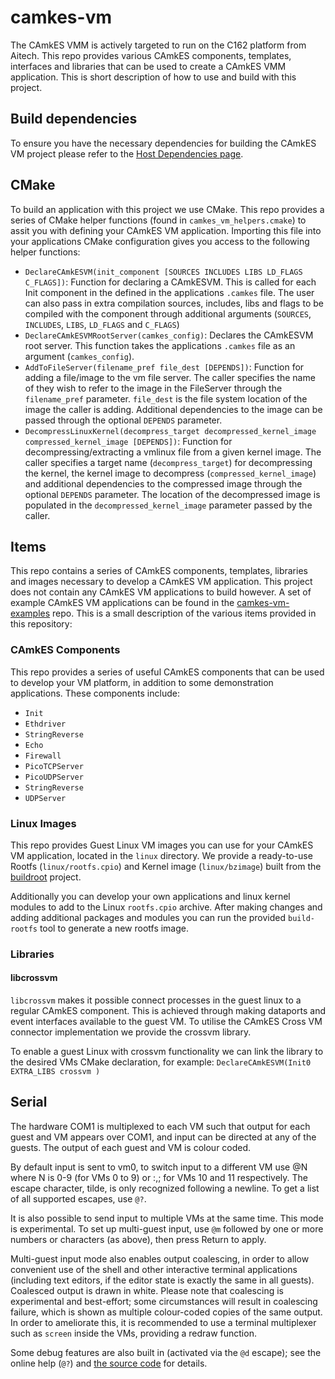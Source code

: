 <!--
     Copyright 2017, Data61
     Commonwealth Scientific and Industrial Research Organisation (CSIRO)
     ABN 41 687 119 230.

     This software may be distributed and modified according to the terms of
     the BSD 2-Clause license. Note that NO WARRANTY is provided.
     See "LICENSE_BSD2.txt" for details.

     @TAG(DATA61_BSD)
-->
camkes-vm
=========

The CAmkES VMM is actively targeted to run on the C162 platform from Aitech.
This repo provides various CAmkES components, templates, interfaces and libraries that can be used to create a CAmkES VMM application. This is short description of how to use and build with this project.

Build dependencies
------------------

To ensure you have the necessary dependencies for building the CAmkES VM project please refer to the [Host Dependencies page](https://docs.sel4.systems/HostDependencies.html).

## CMake
To build an application with this project we use CMake. This repo provides a series of CMake helper functions (found in `camkes_vm_helpers.cmake`) to assit you with defining your CAmkES VM application. Importing this file into your applications CMake configuration gives you access to the following helper functions:

- `DeclareCAmkESVM(init_component [SOURCES INCLUDES LIBS LD_FLAGS C_FLAGS])`: Function for declaring a CAmkESVM. This is called for each Init component in the defined in the applications `.camkes` file. The user can also pass in extra compilation sources, includes, libs and flags to be compiled with the component through additional arguments (`SOURCES`, `INCLUDES`, `LIBS`, `LD_FLAGS` and `C_FLAGS`)
- `DeclareCAmkESVMRootServer(camkes_config)`: Declares the CAmkESVM root server. This function takes the applications `.camkes` file as an argument (`camkes_config`).
- `AddToFileServer(filename_pref file_dest [DEPENDS])`: Function for adding a file/image to the vm file server. The caller specifies the name of they wish to refer to the image in the FileServer through the `filename_pref` parameter. `file_dest` is the file system location of the image the caller is adding. Additional dependencies to the image can be passed through the optional `DEPENDS` parameter.
- `DecompressLinuxKernel(decompress_target decompressed_kernel_image compressed_kernel_image [DEPENDS])`: Function for decompressing/extracting a vmlinux file from a given kernel image. The caller specifies a target name (`decompress_target`) for decompressing the kernel, the kernel image to decompress (`compressed_kernel_image`) and additional dependencies to the compressed image through the optional `DEPENDS` parameter. The location of the decompressed image is populated in the `decompressed_kernel_image` parameter passed by the caller.

## Items

This repo contains a series of CAmkES components, templates, libraries and images necessary to develop a CAmkES VM application. This project does not contain any CAmkES VM applications to build however. A set of example CAmkES VM applications can be found in the [camkes-vm-examples](https://github.com/seL4/camkes-vm-examples/blob/master/README.md) repo. This is a small description of the various items provided in this repository:

### CAmkES Components
This repo provides a series of useful CAmkES components that can be used to develop your VM platform, in addition to some demonstration applications. These components include:

- `Init`
- `Ethdriver`
- `StringReverse`
- `Echo`
- `Firewall`
- `PicoTCPServer`
- `PicoUDPServer`
- `StringReverse`
- `UDPServer`

### Linux Images
This repo provides Guest Linux VM images you can use for your CAmkES VM application, located in the `linux` directory. We provide a ready-to-use Rootfs (`linux/rootfs.cpio`) and Kernel image (`linux/bzimage`) built from the [buildroot](https://buildroot.org/) project.

Additionally you can develop your own applications and linux kernel modules to add to the Linux `rootfs.cpio` archive. After making changes and adding additional packages and modules you can run the provided `build-rootfs` tool to generate a new rootfs image.

### Libraries

#### libcrossvm

`libcrossvm` makes it possible connect processes in the guest linux to a regular CAmkES component. This is achieved through making dataports and event interfaces available to the guest VM. To utilise the CAmkES Cross VM connector implementation we provide the crossvm library.

To enable a guest Linux with crossvm functionality we can link the library to the desired VMs CMake declaration, for example:
    ```
	DeclareCAmkESVM(Init0
        EXTRA_LIBS crossvm
    )
    ```

Serial
------

The hardware COM1 is multiplexed to each VM such that output for each guest
and VM appears over COM1, and input can be directed at any of the guests. The
output of each guest and VM is colour coded.

By default input is sent to vm0, to switch input to a different VM use
@N where N is 0-9 (for VMs 0 to 9) or :,; for VMs 10 and 11
respectively. The escape character, tilde, is only recognized
following a newline. To get a list of all supported escapes, use `@?`.

It is also possible to send input to multiple VMs at the same time.
This mode is experimental. To set up multi-guest input, use `@m`
followed by one or more numbers or characters (as above), then press
Return to apply.

Multi-guest input mode also enables output coalescing, in order to
allow convenient use of the shell and other interactive terminal
applications (including text editors, if the editor state is exactly
the same in all guests). Coalesced output is drawn in white. Please
note that coalescing is experimental and best-effort; some
circumstances will result in coalescing failure, which is shown as
multiple colour-coded copies of the same output. In order to
ameliorate this, it is recommended to use a terminal multiplexer such
as `screen` inside the VMs, providing a redraw function.

Some debug features are also built in (activated via the `@d` escape);
see the online help (`@?`) and [the source code](/components/SerialServer/src/serial.c)
for details.
